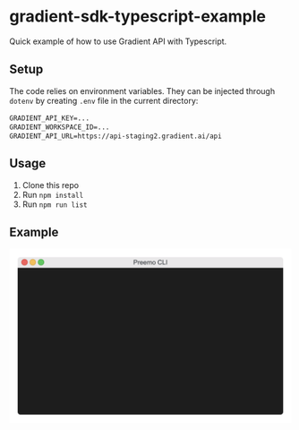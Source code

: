 # gradient-sdk-typescript-example

Quick example of how to use Gradient API with Typescript.

## Setup

The code relies on environment variables. They can be injected through `dotenv` by creating `.env` file in the current directory:

```
GRADIENT_API_KEY=...
GRADIENT_WORKSPACE_ID=...
GRADIENT_API_URL=https://api-staging2.gradient.ai/api
```

## Usage

1. Clone this repo
2. Run `npm install`
3. Run `npm run list`

## Example

![Alt Text](example.gif)



